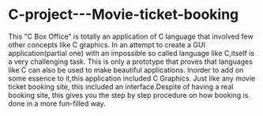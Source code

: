 # C-project---Movie-ticket-booking
This "C Box Office" is totally an application of C language that involved few other concepts like C graphics.  In an attempt to create a GUI application(partial one) with an impossible so called language like C,itself is a very challenging task.  This is only a prototype that proves that languages like C can also be used to make beautiful applications. Inorder to add on some essence to it,this application included C Graphics. Just like any movie ticket booking site, this included an interface.Despite of having a real booking site, this gives you the step by step procedure on how booking is done in a more fun-filled way.
